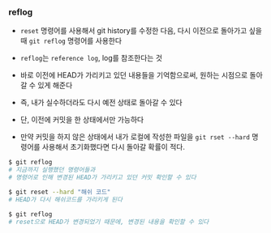 ### reflog

- `reset` 명령어를 사용해서 git history를 수정한 다음, 다시 이전으로 돌아가고 싶을 때 `git reflog` 명령어를 사용한다

- `reflog`는 `reference log`, log를 참조한다는 것

- 바로 이전에 HEAD가 가리키고 있던 내용들을 기억함으로써, 원하는 시점으로 돌아갈 수 있게 해준다

- 즉, 내가 실수하더라도 다시 예전 상태로 돌아갈 수 있다

- 단, 이전에 커밋을 한 상태에서만 가능하다

- 만약 커밋을 하지 않은 상태에서 내가 로컬에 작성한 파일을 `git rset --hard` 명령어를 사용해서 초기화했다면 다시 돌아갈 확률이 적다.

```bash
$ git reflog
# 지금까지 실행했던 명령어들과
# 명령어로 인해 변경된 HEAD가 가리키고 있던 커밋 확인할 수 있다

$ git reset --hard "해쉬 코드"
# HEAD가 다시 해쉬코드를 가리키게 된다

$ git reflog
# reset으로 HEAD가 변경되었기 때문에, 변경된 내용을 확인할 수 있다

```
